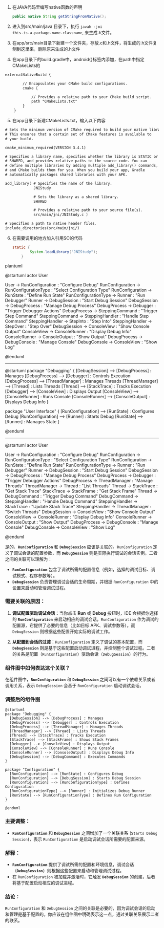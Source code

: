 1. 在JAVA代码里编写native函数的声明

   ```java
   public native String getStringFromNative();
   ```

2. 进入到src/main/java 目录下，执行 `javah -jni this.is.a.package.name.classname`, 来生成.h文件。

3. 在app/src/main目录下新建一个文件夹，存放.c和.h文件，将生成的.h文件复制到这里来，删除原来生成的.h文件

4. 在app目录下的build.gradle中，android{}标签内添加，在path中指定CMakeLists的

```xml
externalNativeBuild {

        // Encapsulates your CMake build configurations.
        cmake {

            // Provides a relative path to your CMake build script.
            path "CMakeLists.txt"
        }
    }
```

5. 在app目录下新建CMakeLists.txt，输入以下内容

```xml
# Sets the minimum version of CMake required to build your native library.
# This ensures that a certain set of CMake features is available to
# your build.

cmake_minimum_required(VERSION 3.4.1)

# Specifies a library name, specifies whether the library is STATIC or
# SHARED, and provides relative paths to the source code. You can
# define multiple libraries by adding multiple add_library() commands,
# and CMake builds them for you. When you build your app, Gradle
# automatically packages shared libraries with your APK.

add_library( # Specifies the name of the library.
             JNIStudy

             # Sets the library as a shared library.
             SHARED

             # Provides a relative path to your source file(s).
             src/main/jni/JNIStudy.c )

# Specifies a path to native header files.
include_directories(src/main/jni/)

```

6. 在需要调用的地方加入引用SO的代码

   ```java
   static {
           System.loadLibrary("JNIStudy");
       }
   ```




plantuml

@startuml
actor User

User -> RunConfiguration : "Configure Debug"
RunConfiguration -> RunConfigurationType : "Select Configuration Type"
RunConfiguration -> RunState : "Define Run State"
RunConfigurationType -> Runner : "Run Debugger"
Runner -> DebugSession : "Start Debug Session"
DebugSession -> DebugProcess : "Manage Debug Process"
DebugProcess -> Debugger : "Trigger Debugger Actions"
DebugProcess -> SteppingCommand : "Trigger Step Command"
SteppingCommand -> SteppingHandler : "Handle Step Command"
SteppingHandler -> StepInto : "Step Into"
SteppingHandler -> StepOver : "Step Over"
DebugSession -> ConsoleView : "Show Console Output"
ConsoleView -> ConsoleRunner : "Display Debug Info"
ConsoleRunner -> ConsoleOutput : "Show Output"
DebugProcess -> DebugConsole : "Manage Console"
DebugConsole -> ConsoleView : "Show Log"

@enduml


***********************************************************************

@startuml
package "Debugging" {
  [DebugSession] --> [DebugProcess] : Manages
  [DebugProcess] --> [Debugger] : Controls Execution
  [DebugProcess] --> [ThreadManager] : Manages Threads
  [ThreadManager] --> [Thread] : Lists Threads
  [Thread] --> [StackTrace] : Tracks Execution
  [Debugger] --> [ConsoleView] : Displays Output
  [ConsoleView] --> [ConsoleRunner] : Runs Console
  [ConsoleRunner] --> [ConsoleOutput] : Displays Debug Info
}

package "User Interface" {
  [RunConfiguration] --> [RunState] : Configures Debug
  [RunConfiguration] --> [Runner] : Starts Debug
  [RunState] --> [Runner] : Manages State
}

@enduml


**********************************************************************************

@startuml
actor User

User -> RunConfiguration : "Configure Debug"
RunConfiguration -> RunConfigurationType : "Select Configuration Type"
RunConfiguration -> RunState : "Define Run State"
RunConfigurationType -> Runner : "Run Debugger"
Runner -> DebugSession : "Start Debug Session"
DebugSession -> DebugProcess : "Manage Debug Process"
DebugProcess -> Debugger : "Trigger Debugger Actions"
DebugProcess -> ThreadManager : "Manage Threads"
ThreadManager -> Thread : "List Threads"
Thread -> StackTrace : "Get Stack Trace"
StackTrace -> StackFrame : "Get Stack Frame"
Thread -> DebugCommand : "Trigger Debug Command"
DebugCommand -> SteppingHandler : "Handle Debug Command"
SteppingHandler -> StackTrace : "Update Stack Trace"
SteppingHandler -> ThreadManager : "Switch Threads"
DebugSession -> ConsoleView : "Show Console Output"
ConsoleView -> ConsoleRunner : "Display Debug Info"
ConsoleRunner -> ConsoleOutput : "Show Output"
DebugProcess -> DebugConsole : "Manage Console"
DebugConsole -> ConsoleView : "Show Log"

@enduml



是的，**`RunConfiguration`** 和 **`DebugSession`** 应该是关联的。`RunConfiguration` 定义了调试会话的配置参数，而 **`DebugSession`** 则是实际执行调试的会话实例。二者之间的关联可以理解为：

- **`RunConfiguration`** 包含了调试所需的配置信息（例如，选择的调试目标、调试模式、程序参数等）。
- **`DebugSession`** 负责管理调试会话的生命周期，并根据 `RunConfiguration` 中的设置来启动和管理调试过程。

### 需要关联的原因：
1. **调试配置驱动调试会话**：当你点击 **Run** 或 **Debug** 按钮时，IDE 会根据你选择的 **`RunConfiguration`** 来启动相应的调试会话。`RunConfiguration` 作为调试的配置源，它提供了必要的信息（比如目标 APK、调试参数等），而 `DebugSession` 则根据这些配置开始实际的调试工作。

2. **从配置到会话的过渡**：`RunConfiguration` 定义了调试的基本配置，而 **`DebugSession`** 则是基于这些配置启动调试进程，并控制整个调试过程。二者的关系是配置（`RunConfiguration`）驱动会话（`DebugSession`）的行为。

### 组件图中如何表达这个关联？

在组件图中，**`RunConfiguration`** 和 **`DebugSession`** 之间可以有一个依赖关系或者调用关系，表示 `DebugSession` 会基于 `RunConfiguration` 启动调试会话。

### 调整后的组件图

```plantuml
@startuml
package "Debugging" {
  [DebugSession] --> [DebugProcess] : Manages
  [DebugProcess] --> [Debugger] : Controls Execution
  [DebugProcess] --> [ThreadManager] : Manages Threads
  [ThreadManager] --> [Thread] : Lists Threads
  [Thread] --> [StackTrace] : Tracks Execution
  [StackTrace] --> [StackFrame] : Shows Stack Frames
  [Debugger] --> [ConsoleView] : Displays Output
  [ConsoleView] --> [ConsoleRunner] : Runs Console
  [ConsoleRunner] --> [ConsoleOutput] : Displays Debug Info
  [DebugSession] --> [DebugCommand] : Executes Commands
}

package "Configuration" {
  [RunConfiguration] --> [RunState] : Configures Debug
  [RunConfiguration] --> [DebugSession] : Starts Debug Session
  [RunConfiguration] --> [RunConfigurationType] : Defines Configuration
  [RunConfigurationType] --> [Runner] : Initializes Debug Runner
  [RunState] --> [RunConfigurationType] : Defines Run Configuration
}

@enduml
```

### 主要调整：
- **`RunConfiguration`** 和 **`DebugSession`** 之间增加了一个关联关系 (`Starts Debug Session`)，表示 `RunConfiguration` 是启动调试会话所需要的配置来源。
  
### 解释：
- **`RunConfiguration`** 提供了调试所需的配置和环境信息，调试会话（**`DebugSession`**）则根据这些配置来启动和管理调试过程。
- 在 `RunConfiguration` 被加载并激活时，它触发 **`DebugSession`** 的创建，后者将基于配置启动相应的调试进程。

### 结论：
`RunConfiguration` 和 `DebugSession` 之间的关联是必要的，因为调试会话的启动和管理是基于配置的。你应该在组件图中明确表示这一点，通过关联关系展示二者的联系。

